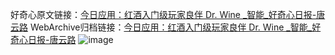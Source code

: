 好奇心原文链接：[今日应用：红酒入门级玩家良伴 Dr. Wine _智能_好奇心日报-唐云路](https://www.qdaily.com/articles/2703.html)
WebArchive归档链接：[今日应用：红酒入门级玩家良伴 Dr. Wine _智能_好奇心日报-唐云路](http://web.archive.org/web/20190623151326/https://www.qdaily.com/articles/2703.html)
![image](http://ww3.sinaimg.cn/large/007d5XDply1g3v6h02xd3j30u0308e81)
